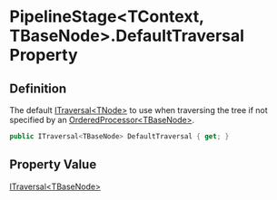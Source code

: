 # PipelineStage&lt;TContext, TBaseNode&gt;.DefaultTraversal Property
## Definition

The default [ITraversal&lt;TNode&gt;](MrKWatkins.Ast.Traversal.ITraversal-1.md) to use when traversing the tree if not specified by an [OrderedProcessor&lt;TBaseNode&gt;](MrKWatkins.Ast.Processing.OrderedProcessor-1.md).

```c#
public ITraversal<TBaseNode> DefaultTraversal { get; }
```

## Property Value

[ITraversal&lt;TBaseNode&gt;](MrKWatkins.Ast.Traversal.ITraversal-1.md)
